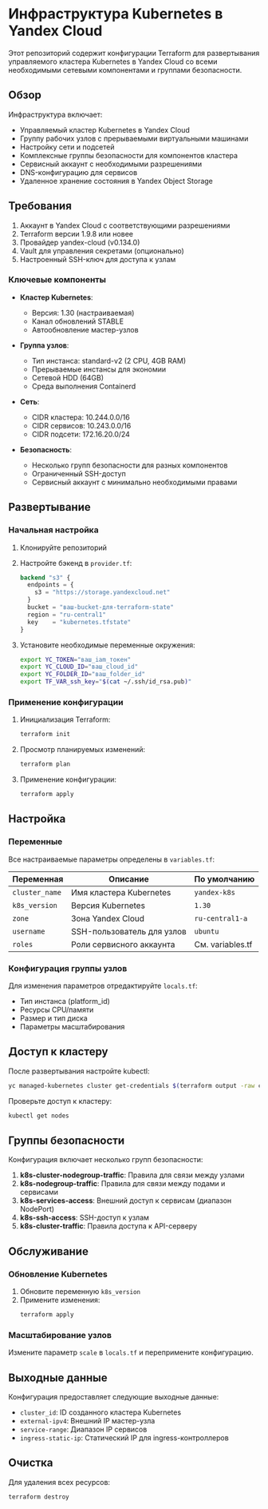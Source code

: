 # Инфраструктура Kubernetes в Yandex Cloud

Этот репозиторий содержит конфигурации Terraform для развертывания управляемого кластера Kubernetes в Yandex Cloud со всеми необходимыми сетевыми компонентами и группами безопасности.

## Обзор

Инфраструктура включает:
- Управляемый кластер Kubernetes в Yandex Cloud
- Группу рабочих узлов с прерываемыми виртуальными машинами
- Настройку сети и подсетей
- Комплексные группы безопасности для компонентов кластера
- Сервисный аккаунт с необходимыми разрешениями
- DNS-конфигурацию для сервисов
- Удаленное хранение состояния в Yandex Object Storage

## Требования

1. Аккаунт в Yandex Cloud с соответствующими разрешениями
2. Terraform версии 1.9.8 или новее
3. Провайдер yandex-cloud (v0.134.0)
4. Vault для управления секретами (опционально)
5. Настроенный SSH-ключ для доступа к узлам


### Ключевые компоненты

- **Кластер Kubernetes**:
  - Версия: 1.30 (настраиваемая)
  - Канал обновлений STABLE
  - Автообновление мастер-узлов

- **Группа узлов**:
  - Тип инстанса: standard-v2 (2 CPU, 4GB RAM)
  - Прерываемые инстансы для экономии
  - Сетевой HDD (64GB)
  - Среда выполнения Containerd

- **Сеть**:
  - CIDR кластера: 10.244.0.0/16
  - CIDR сервисов: 10.243.0.0/16
  - CIDR подсети: 172.16.20.0/24

- **Безопасность**:
  - Несколько групп безопасности для разных компонентов
  - Ограниченный SSH-доступ
  - Сервисный аккаунт с минимально необходимыми правами

## Развертывание

### Начальная настройка

1. Клонируйте репозиторий
2. Настройте бэкенд в `provider.tf`:
   ```terraform
   backend "s3" {
     endpoints = {
       s3 = "https://storage.yandexcloud.net"
     }
     bucket = "ваш-bucket-для-terraform-state"
     region = "ru-central1"
     key    = "kubernetes.tfstate"
   }
   ```

3. Установите необходимые переменные окружения:
   ```bash
   export YC_TOKEN="ваш_iam_токен"
   export YC_CLOUD_ID="ваш_cloud_id"
   export YC_FOLDER_ID="ваш_folder_id"
   export TF_VAR_ssh_key="$(cat ~/.ssh/id_rsa.pub)"
   ```

### Применение конфигурации

1. Инициализация Terraform:
   ```bash
   terraform init
   ```

2. Просмотр планируемых изменений:
   ```bash
   terraform plan
   ```

3. Применение конфигурации:
   ```bash
   terraform apply
   ```

## Настройка

### Переменные

Все настраиваемые параметры определены в `variables.tf`:

| Переменная | Описание | По умолчанию |
|------------|----------|--------------|
| `cluster_name` | Имя кластера Kubernetes | `yandex-k8s` |
| `k8s_version` | Версия Kubernetes | `1.30` |
| `zone` | Зона Yandex Cloud | `ru-central1-a` |
| `username` | SSH-пользователь для узлов | `ubuntu` |
| `roles` | Роли сервисного аккаунта | См. variables.tf |

### Конфигурация группы узлов

Для изменения параметров отредактируйте `locals.tf`:
- Тип инстанса (platform_id)
- Ресурсы CPU/памяти
- Размер и тип диска
- Параметры масштабирования

## Доступ к кластеру

После развертывания настройте kubectl:
```bash
yc managed-kubernetes cluster get-credentials $(terraform output -raw cluster_id) --external
```

Проверьте доступ к кластеру:
```bash
kubectl get nodes
```

## Группы безопасности

Конфигурация включает несколько групп безопасности:

1. **k8s-cluster-nodegroup-traffic**: Правила для связи между узлами
2. **k8s-nodegroup-traffic**: Правила для связи между подами и сервисами
3. **k8s-services-access**: Внешний доступ к сервисам (диапазон NodePort)
4. **k8s-ssh-access**: SSH-доступ к узлам
5. **k8s-cluster-traffic**: Правила доступа к API-серверу

## Обслуживание

### Обновление Kubernetes

1. Обновите переменную `k8s_version`
2. Примените изменения:
   ```bash
   terraform apply
   ```

### Масштабирование узлов

Измените параметр `scale` в `locals.tf` и перепримените конфигурацию.

## Выходные данные

Конфигурация предоставляет следующие выходные данные:

- `cluster_id`: ID созданного кластера Kubernetes
- `external-ipv4`: Внешний IP мастер-узла
- `service-range`: Диапазон IP сервисов
- `ingress-static-ip`: Статический IP для ingress-контроллеров

## Очистка

Для удаления всех ресурсов:
```bash
terraform destroy
```

